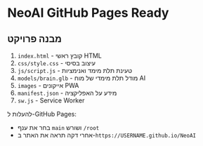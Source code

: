 # NeoAI GitHub Pages Ready

## מבנה פרויקט

1. `index.html` - קובץ ראשי HTML
2. `css/style.css` - עיצוב בסיסי
3. `js/script.js` - טעינת תלת מימד ואנימציות
4. `models/brain.glb` - מודל תלת מימדי של מוח AI
5. `images` - אייקונים PWA
6. `manifest.json` - מידע על האפליקציה
7. `sw.js` - Service Worker

להעלות ל-GitHub Pages:
- בחר את ענף `main` ושורש `/root`
- אחרי דקה תראה את האתר ב-`https://USERNAME.github.io/NeoAI`
